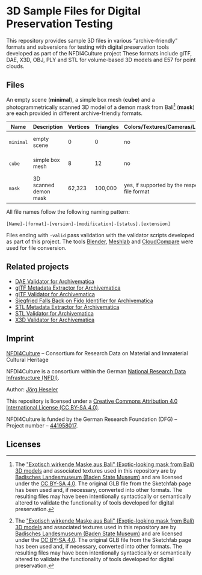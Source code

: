 # 3D Sample Files for Digital Preservation Testing

This repository provides sample 3D files in various “archive-friendly” formats and subversions for testing with digital preservation tools developed as part of the NFDI4Culture project These formats include glTF, DAE, X3D, OBJ, PLY and STL for volume-based 3D models and E57 for point clouds.

## Files

An empty scene (**minimal**), a simple box mesh (**cube**) and a photogrammetrically scanned 3D model of a demon mask from Bali[^1] (**mask**) are each provided in different archive-friendly formats.

| Name      | Description           | Vertices | Triangles | Colors/Textures/Cameras/Lighting                | Thumb                           |
| --------- | --------------------- | -------- | --------- | ----------------------------------------------- | ------------------------------- |
| `minimal` | empty scene           | 0        | 0         | no                                              | ![](.github/media/minimal.jpg)  |
| `cube`    | simple box mesh       | 8        | 12        | no                                              | ![](.github/media/cube.jpg)     |
| `mask`    | 3D scanned demon mask | 62,323   | 100,000   | yes, if supported by the respective file format | ![](.github/media/mask.jpg)[^1] |

All file names follow the following naming pattern:

`[Name]-[format]-[version]-[modification]-[status].[extension]`

Files ending with `-valid` pass validation with the validator scripts developed as part of this project.
The tools [Blender](https://www.blender.org/), [Meshlab](https://www.meshlab.net/) and [CloudCompare](https://www.danielgm.net/cc/) were used for file conversion.

## Related projects

- [DAE Validator for Archivematica](https://github.com/JoergHeseler/dae-validator-for-archivematica)
- [glTF Metadata Extractor for Archivematica](https://github.com/JoergHeseler/gltf-metadata-extractor-for-archivematica)
- [glTF Validator for Archivematica](https://github.com/JoergHeseler/gltf-validator-for-archivematica)
- [Siegfried Falls Back on Fido Identifier for Archivematica](https://github.com/JoergHeseler/siegfried-falls-back-on-fido-identifier-for-archivematica)
- [STL Metadata Extractor for Archivematica](https://github.com/JoergHeseler/stl-metadata-extractor-for-archivematica)
- [STL Validator for Archivematica](https://github.com/JoergHeseler/stl-validator-for-archivematica)
- [X3D Validator for Archivematica](https://github.com/JoergHeseler/x3d-validator-for-archivematica)

## Imprint

[NFDI4Culture](https://nfdi4culture.de/) – Consortium for Research Data on Material and Immaterial Cultural Heritage

NFDI4Culture is a consortium within the German [National Research Data Infrastructure (NFDI)](https://www.nfdi.de/).

Author: [Jörg Heseler](https://orcid.org/0000-0002-1497-627X)

This repository is licensed under a [Creative Commons Attribution 4.0 International License (CC BY-SA 4.0)](https://creativecommons.org/licenses/by-sa/4.0/).

NFDI4Culture is funded by the German Research Foundation (DFG) – Project number – [441958017](https://gepris.dfg.de/gepris/projekt/441958017).

## Licenses

[^1]: The ["Exotisch wirkende Maske aus Bali" (Exotic-looking mask from Bali) 3D models](https://sketchfab.com/3d-models/exotisch-wirkende-maske-aus-bali-ebdeba7d3e60499cb33037355b189acb) and associated textures used in this repository are by [Badisches Landesmuseum (Baden State Museum)](https://www.landesmuseum.de/) and are licensed under the [CC BY-SA 4.0](https://creativecommons.org/licenses/by-sa/4.0/). The original GLB file from the Sketchfab page has been used and, if necessary, converted into other formats. The resulting files may have been intentionally syntactically or semantically altered to validate the functionality of tools developed for digital preservation.
